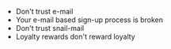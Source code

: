 - Don't trust e-mail
- Your e-mail based sign-up process is broken
- Don't trust snail-mail
- Loyalty rewards don't reward loyalty
